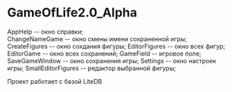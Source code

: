 # GameOfLife2.0_Alpha
AppHelp -- окно справки;  
ChangeNameGame -- окно смены имени сохраненной игры; 
CreateFigures -- окно сохдания фигуры; 
EditorFigures -- окно всех фигур; 
EditorGame -- окно всех сохранений; 
GameField -- игровое поле; 
SaveGameWindow -- окно сохранения игры; 
Settings -- окно настроек игры; 
SmallEditorFigures -- редактор выбранной фигуры; 

Проект работает с базой LiteDB
